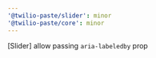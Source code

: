 ```yaml
---
'@twilio-paste/slider': minor
'@twilio-paste/core': minor
---
```


[Slider] allow passing `aria-labeledby` prop
